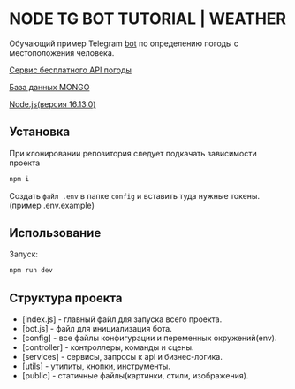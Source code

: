 # NODE TG BOT TUTORIAL | WEATHER

Обучающий пример Telegram [bot](https://t.me/atom_baytovich) по определению погоды с меcтоположения человека. 

[Сервис бесплатного API погоды](https://github.com/open-meteo/open-meteo)

[База данных MONGO](https://www.mongodb.com/)

[Node.js(версия 16.13.0)](https://nodejs.org/en/)


## Установка

При клонировании репозитория следует подкачать зависимости проекта

```bash
npm i
```

Cоздать `файл .env` в папке `config`  и вставить туда нужные токены. (пример .env.example)

## Использование

Запуск: 
```bash
npm run dev
```

## Структура проекта
- [index.js] - главный файл для запуска всего проекта.
- [bot.js] - файл для инициализация бота.
- [config] - все файлы конфигурации и переменных окружений(env).
- [controller] - контроллеры, команды и сцены.
- [services] - сервисы, запросы к api и бизнес-логика.
- [utils] - утилиты, кнопки, инструменты.
- [public] - статичные файлы(картинки, стили, изображения).